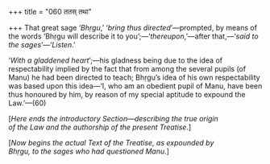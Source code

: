 +++
title = "060 ततस् तथा"

+++
That great sage ‘*Bhṛgu*,’ ‘*bring thus directed*’—prompted, by means of
the words ‘Bhṛgu will describe it to you’;—‘*thereupon*,’—after
that,—‘*said to the sages*’—‘*Listen*.’

‘*With a gladdened heart*’;—his gladness being due to the idea of
respectability implied by the fact that from among the several pupils
(of Manu) he had been directed to teach; Bhṛgu’s idea of his own
respectability was based upon this idea—‘I, who am an obedient pupil of
Manu, have been thus honoured by him, by reason of my special aptitude
to expound the Law.’—(60)



\[*Here ends the introductory Section—describing the true origin  
of the Law and the authorship of the present Treatise*.\]

\[*Now begins the actual Text of the Treatise, as expounded by  
Bhṛgu, to the sages who had questioned Manu*.\]


